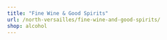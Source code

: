 ```yaml
---
title: "Fine Wine & Good Spirits"
url: /north-versailles/fine-wine-and-good-spirits/
shop: alcohol
---
```

